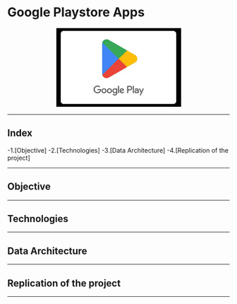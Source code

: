 # Google Playstore Apps

<p align="center">
  <img src="images\playstore.jpg">
</p>

---
## Index
-1.[Objective]
-2.[Technologies]
-3.[Data Architecture]
-4.[Replication of the project]

---

## Objective

---

## Technologies

---

## Data Architecture

---

## Replication of the project

---
